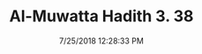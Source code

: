 ---
title        : "Al-Muwatta Hadith 3. 38"
date         : 7/25/2018 12:28:33 PM
draft        : false
type         : "hadith"
layout       : "hadith"
BookCode     : "AMH"
VolumeNumber : "3"
HadithNumber : "38"
categories  :  ["Prayer - Recitation in the Subh Prayer"]
---